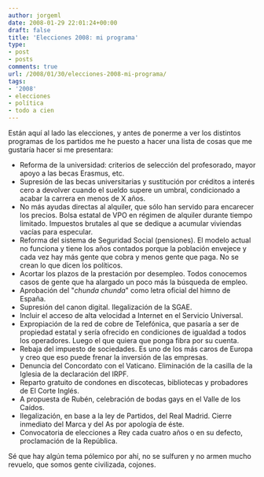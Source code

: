 ```yaml
---
author: jorgeml
date: 2008-01-29 22:01:24+00:00
draft: false
title: 'Elecciones 2008: mi programa'
type: 
- post
- posts
comments: true
url: /2008/01/30/elecciones-2008-mi-programa/
tags:
- '2008'
- elecciones
- política
- todo a cien
---
```


Están aquí al lado las elecciones, y antes de ponerme a ver los distintos programas de los partidos me he puesto a hacer una lista de cosas que me gustaría hacer si me presentara:

* Reforma de la universidad: criterios de selección del profesorado, mayor apoyo a las becas Erasmus, etc.
* Supresión de las becas universitarias y sustitución por créditos a interés cero a devolver cuando el sueldo supere un umbral, condicionado a acabar la carrera en menos de X años.
* No más ayudas directas al alquiler, que sólo han servido para encarecer los precios. Bolsa estatal de VPO en régimen de alquiler durante tiempo limitado. Impuestos brutales al que se dedique a acumular viviendas vacías para especular.
* Reforma del sistema de Seguridad Social (pensiones).  El modelo actual no funciona y tiene los años contados porque la población envejece y cada vez hay más gente que cobra y menos gente que paga. No se crean lo que dicen los políticos.
* Acortar los plazos de la prestación por desempleo. Todos conocemos casos de gente que ha alargado un poco más la búsqueda de empleo.
* Aprobación del "_chunda chunda_" como letra oficial del himno de España.
* Supresión del canon digital. Ilegalización de la SGAE.
* Incluir el acceso de alta velocidad a Internet en el Servicio Universal.
* Expropiación de la red de cobre de Telefónica, que pasaría a ser de propiedad estatal y sería ofrecido en condiciones de igualdad a todos los operadores. Luego el que quiera que ponga fibra por su cuenta.
* Rebaja del impuesto de sociedades. Es uno de los más caros de Europa y creo que eso puede frenar la inversión de las empresas.
* Denuncia del Concordato con el Vaticano. Eliminación de la casilla de la Iglesia de la declaración del IRPF.
* Reparto gratuito de condones en discotecas, bibliotecas y probadores de El Corte Inglés.
* A propuesta de Rubén, celebración de bodas gays en el Valle de los Caídos.
* Ilegalización, en base a la ley de Partidos, del Real Madrid. Cierre inmediato del Marca y del As por apología de éste.
* Convocatoria de elecciones a Rey cada cuatro años o en su defecto, proclamación de la República.

Sé que hay algún tema pólemico por ahí, no se sulfuren y no armen mucho revuelo, que somos gente civilizada, cojones.
